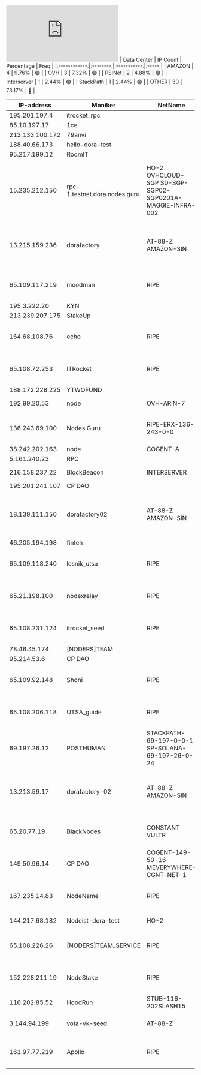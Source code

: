 ![Diagramm](https://github.com/obajay/StateSync-snapshots/blob/main/Projects/Dora/1/README.md)
| Data Center | IP Count | Percentage | Freq |
|:------------:|:--------:|:-----------:|:-----:|
| AMAZON | 4 | 9.76% | 🟢 |
| OVH | 3 | 7.32% | 🟢 |
| PSINet | 2 | 4.88% | 🟢 |
| Interserver | 1 | 2.44% | 🟢 |
| StackPath | 1 | 2.44% | 🟢 |
| OTHER | 30 | 73.17% | 🔴 |

<!-- START_TABLE -->
| IP-address | Moniker | NetName | Organization |
|-------------|-------------|-------------|-------------|
| 195.201.197.4 | itrocket_rpc |  |  |
| 85.10.197.17 | 1ce |  |  |
| 213.133.100.172 | 79anvi |  |  |
| 188.40.66.173 | hello-dora-test |  |  |
| 95.217.199.12 | RoomIT |  |  |
| 15.235.212.150 | rpc-1.testnet.dora.nodes.guru | HO-2 OVHCLOUD-SGP SD-SGP-SGP02-SGP0201A-MAGGIE-INFRA-002 | OVH Hosting, Inc. OVH Singapore PTE. LTD OVH Singapore PTE. LTD |
| 13.215.159.236 | dorafactory | AT-88-Z AMAZON-SIN | Amazon Technologies Inc. Amazon Data Services Singapore |
| 65.109.117.219 | moodman | RIPE | RIPE Network Coordination Centre |
| 195.3.222.20 | KYN |  |  |
| 213.239.207.175 | StakeUp |  |  |
| 164.68.108.76 | echo | RIPE | RIPE Network Coordination Centre |
| 65.108.72.253 | ITRocket | RIPE | RIPE Network Coordination Centre |
| 188.172.228.225 | YTWOFUND |  |  |
| 192.99.20.53 | node | OVH-ARIN-7 | OVH Hosting, Inc. |
| 136.243.69.100 | Nodes.Guru | RIPE-ERX-136-243-0-0 | RIPE Network Coordination Centre |
| 38.242.202.163 | node | COGENT-A | PSINet, Inc. |
| 5.161.240.23 | RPC |  |  |
| 216.158.237.22 | BlockBeacon | INTERSERVER | Interserver, Inc |
| 195.201.241.107 | CP DAO |  |  |
| 18.139.111.150 | dorafactory02 | AT-88-Z AMAZON-SIN | Amazon Technologies Inc. Amazon Data Services Singapore |
| 46.205.194.198 | finteh |  |  |
| 65.109.118.240 | lesnik_utsa | RIPE | RIPE Network Coordination Centre |
| 65.21.198.100 | nodexrelay | RIPE | RIPE Network Coordination Centre |
| 65.108.231.124 | itrocket_seed | RIPE | RIPE Network Coordination Centre |
| 78.46.45.174 | [NODERS]TEAM |  |  |
| 95.214.53.6 | CP DAO |  |  |
| 65.109.92.148 | Shoni | RIPE | RIPE Network Coordination Centre |
| 65.108.206.118 | UTSA_guide | RIPE | RIPE Network Coordination Centre |
| 69.197.26.12 | POSTHUMAN | STACKPATH-69-197-0-0-1 SP-SOLANA-69-197-26-0-24 | StackPath, LLC. |
| 13.213.59.17 | dorafactory-02 | AT-88-Z AMAZON-SIN | Amazon Technologies Inc. Amazon Data Services Singapore |
| 65.20.77.19 | BlackNodes | CONSTANT VULTR | The Constant Company, LLC |
| 149.50.96.14 | CP DAO | COGENT-149-50-16 MEVERYWHERE-CGNT-NET-1 | PSINet, Inc. MEVSPACE |
| 167.235.14.83 | NodeName | RIPE | RIPE Network Coordination Centre |
| 144.217.68.182 | Nodeist-dora-test | HO-2 | OVH Hosting, Inc. |
| 65.108.226.26 | [NODERS]TEAM_SERVICE | RIPE | RIPE Network Coordination Centre |
| 152.228.211.19 | NodeStake | RIPE | RIPE Network Coordination Centre |
| 116.202.85.52 | HoodRun | STUB-116-202SLASH15 |  |
| 3.144.94.199 | vota-vk-seed | AT-88-Z | Amazon Technologies Inc. |
| 161.97.77.219 | Apollo | RIPE | RIPE Network Coordination Centre |

<!-- END_TABLE -->